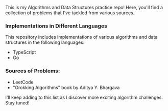 This is my Algorithms and Data Structures practice repo! Here, you'll find a collection of problems that I've tackled from various sources. 

### Implementations in Different Languages

This repository includes implementations of various algorithms and data structures in the following languages:
- TypeScript
- Go

### Sources of Problems:
- LeetCode
- "Grokking Algorithms" book by Aditya Y. Bhargava

I'll keep adding to this list as I discover more exciting algorithm challenges. Stay tuned!

